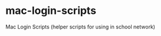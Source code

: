 mac-login-scripts
=================

Mac Login Scripts (helper scripts for using in school network)
